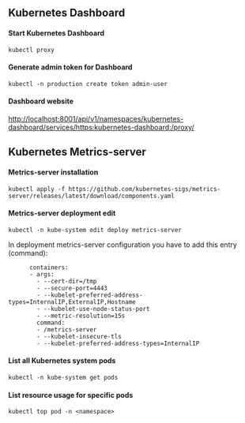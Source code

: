 ## Kubernetes Dashboard

#### Start Kubernetes Dashboard

`kubectl proxy`

#### Generate admin token for Dashboard

`kubectl -n production create token admin-user`

#### Dashboard website

[http://localhost:8001/api/v1/namespaces/kubernetes-dashboard/services/https:kubernetes-dashboard:/proxy/](http://localhost:8001/api/v1/namespaces/kubernetes-dashboard/services/https:kubernetes-dashboard:/proxy/)

## Kubernetes Metrics-server

#### Metrics-server installation

`kubectl apply -f https://github.com/kubernetes-sigs/metrics-server/releases/latest/download/components.yaml`

#### Metrics-server deployment edit

`kubectl -n kube-system edit deploy metrics-server`

In deployment metrics-server configuration you have to add this entry (command):

```
      containers:
      - args:
        - --cert-dir=/tmp
        - --secure-port=4443
        - --kubelet-preferred-address-types=InternalIP,ExternalIP,Hostname
        - --kubelet-use-node-status-port
        - --metric-resolution=15s
        command:
        - /metrics-server
        - --kubelet-insecure-tls
        - --kubelet-preferred-address-types=InternalIP
```

#### List all Kubernetes system pods

`kubectl -n kube-system get pods`

#### List resource usage for specific pods

`kubectl top pod -n <namespace>`
